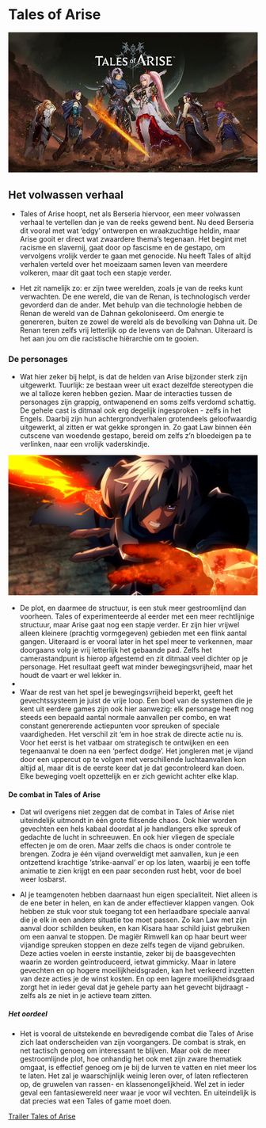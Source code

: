 # Tales of Arise

![Tales Of Arise](ToA.jpg)

## Het volwassen verhaal

* Tales of Arise hoopt, net als Berseria hiervoor, een meer volwassen verhaal te vertellen dan je van de reeks gewend bent. Nu deed Berseria dit vooral met wat ‘edgy’ ontwerpen en wraakzuchtige heldin, maar Arise gooit er direct wat zwaardere thema’s tegenaan. Het begint met racisme en slavernij, gaat door op fascisme en de gestapo, om vervolgens vrolijk verder te gaan met genocide. Nu heeft Tales of altijd verhalen verteld over het moeizaam samen leven van meerdere volkeren, maar dit gaat toch een stapje verder.

* Het zit namelijk zo: er zijn twee werelden, zoals je van de reeks kunt verwachten. De ene wereld, die van de Renan, is technologisch verder gevorderd dan de ander. Met behulp van die technologie hebben de Renan de wereld van de Dahnan gekoloniseerd. Om energie te genereren, buiten ze zowel de wereld als de bevolking van Dahna uit. De Renan teren zelfs vrij letterlijk op de levens van de Dahnan. Uiteraard is het aan jou om die racistische hiërarchie om te gooien. 

### De personages

* Wat hier zeker bij helpt, is dat de helden van Arise bijzonder sterk zijn uitgewerkt. Tuurlijk: ze bestaan weer uit exact dezelfde stereotypen die we al talloze keren hebben gezien. Maar de interacties tussen de personages zijn grappig, ontwapenend en soms zelfs verdomd schattig. De gehele cast is ditmaal ook erg degelijk ingesproken - zelfs in het Engels. Daarbij zijn hun achtergrondverhalen grotendeels geloofwaardig uitgewerkt, al zitten er wat gekke sprongen in. Zo gaat Law binnen één cutscene van woedende gestapo, bereid om zelfs z’n bloedeigen pa te verlinken, naar een vrolijk vaderskindje. 

![Alphen](toa2.jpg_large)

* De plot, en daarmee de structuur, is een stuk meer gestroomlijnd dan voorheen. Tales of experimenteerde al eerder met een meer rechtlijnige structuur, maar Arise gaat nog een stapje verder. Er zijn hier vrijwel alleen kleinere (prachtig vormgegeven) gebieden met een flink aantal gangen. Uiteraard is er vooral later in het spel meer te verkennen, maar doorgaans volg je vrij letterlijk het gebaande pad. Zelfs het camerastandpunt is hierop afgestemd en zit ditmaal veel dichter op je personage. Het resultaat geeft wat minder bewegingsvrijheid, maar het houdt de vaart er wel lekker in. 
*  
* Waar de rest van het spel je bewegingsvrijheid beperkt, geeft het gevechtssysteem je juist de vrije loop. Een boel van de systemen die je kent uit eerdere games zijn ook hier aanwezig: elk personage heeft nog steeds een bepaald aantal normale aanvallen per combo, en wat constant genererende actiepunten voor spreuken of speciale vaardigheden. Het verschil zit ‘em in hoe strak de directe actie nu is. Voor het eerst is het vatbaar om strategisch te ontwijken en een tegenaanval te doen na een ‘perfect dodge’. Het jongleren met je vijand door een uppercut op te volgen met verschillende luchtaanvallen kon altijd al, maar dit is de eerste keer dat je dat gecontroleerd kan doen. Elke beweging voelt opzettelijk en er zich gewicht achter elke klap. 
  
#### De combat in Tales of Arise

* Dat wil overigens niet zeggen dat de combat in Tales of Arise niet uiteindelijk uitmondt in één grote flitsende chaos. Ook hier worden gevechten een hels kabaal doordat al je handlangers elke spreuk of gedachte de lucht in schreeuwen. En ook hier vliegen de speciale effecten je om de oren. Maar zelfs die chaos is onder controle te brengen. Zodra je één vijand overweldigt met aanvallen, kun je een ontzettend krachtige ‘strike-aanval’ er op los laten, waarbij je een toffe animatie te zien krijgt en een paar seconden rust hebt, voor de boel weer losbarst.

* Al je teamgenoten hebben daarnaast hun eigen specialiteit. Niet alleen is de ene beter in helen, en kan de ander effectiever klappen vangen. Ook hebben ze stuk voor stuk toegang tot een herlaadbare speciale aanval die je elk in een andere situatie toe moet passen. Zo kan Law met zijn aanval door schilden beuken, en kan Kisara haar schild juist gebruiken om een aanval te stoppen. De magiër Rimwell kan op haar beurt weer vijandige spreuken stoppen en deze zelfs tegen de vijand gebruiken. Deze acties voelen in eerste instantie, zeker bij de baasgevechten waarin ze worden geïntroduceerd, ietwat gimmicky. Maar in latere gevechten en op hogere moeilijkheidsgraden, kan het verkeerd inzetten van deze acties je de winst kosten. En op een lagere moeilijkheidsgraad zorgt het in ieder geval dat je gehele party aan het gevecht bijdraagt - zelfs als ze niet in je actieve team zitten. 

##### Het oordeel

* Het is vooral de uitstekende en bevredigende combat die Tales of Arise zich laat onderscheiden van zijn voorgangers. De combat is strak, en net tactisch genoeg om interessant te blijven. Maar ook de meer gestroomlijnde plot, hoe onhandig het ook met zijn zware thematiek omgaat, is effectief genoeg om je bij de lurven te vatten en niet meer los te laten. Het zal je waarschijnlijk weinig leren over, of laten reflecteren op, de gruwelen van rassen- en klassenongelijkheid. Wel zet in ieder geval een fantasiewereld neer waar je voor wil vechten. En uiteindelijk is dat precies wat een Tales of game moet doen.

[Trailer Tales of Arise](https://www.youtube.com/watch?v=2g3XPcVSX_A)